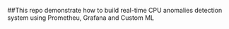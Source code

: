 ##This repo demonstrate how to build real-time CPU anomalies detection system using Prometheu, Grafana and Custom ML